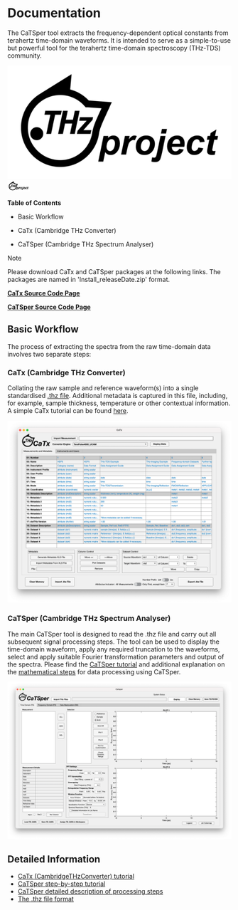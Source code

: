 # Documentation
The CaTSper tool extracts the frequency-dependent optical constants from terahertz time-domain waveforms. It is intended to serve as a simple-to-use but powerful tool for the terahertz time-domain spectroscopy (THz-TDS) community.

![dotTHz project logo](/images/dotTHzProject_logo.png)
<img src="/images/dotTHzProject_logo.png" width="50">

**Table of Contents**
- Basic Workflow
* CaTx (Cambridge THz Converter)
+ CaTSper (Cambridge THz Spectrum Analyser)

>[!NOTE]
> Please download CaTx and CaTSper packages at the following links. The packages are named in 'Install_releaseDate.zip' format.

  [**CaTx Source Code Page**](https://github.com/dotTHzTAG/catx)

  [**CaTSper Source Code Page**](https://github.com/dotTHzTAG/CaTSper)

## Basic Workflow
The process of extracting the spectra from the raw time-domain data involves two separate steps:

### CaTx (Cambridge THz Converter) 
Collating the raw sample and reference waveform(s) into a single standardised [.thz file](/thz_file_format.md). Additional metadata is captured in this file, including, for example, sample thickness, temperature or other contextual information. A simple CaTx tutorial can be found [here](/CatsperConverter.md).

![catx main GUI](/images/catx_gui.png)

### CaTSper (Cambridge THz Spectrum Analyser)
The main CaTSper tool is designed to read the .thz file and carry out all subsequent signal processing steps. The tool can be used to display the time-domain waveform, apply any required truncation to the waveforms, select and apply suitable Fourier transformation parameters and output of the spectra. Please find the [CaTSper tutorial](/catsper_tutorial.md) and additional explanation on the [mathematical steps](/catsper_function_ref.md) for data processing using CaTSper.

![catsper main GUI](/images/catsper_gui.png)

## Detailed Information
- [CaTx (CambridgeTHzConverter) tutorial](/CatsperConverter.md)
- [CaTSper step-by-step tutorial](/catsper_tutorial.md)
- [CaTSper detailed description of processing steps](/catsper_function_ref.md)
- [The .thz file format](/thz_file_format.md)
